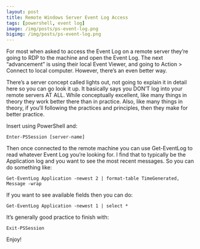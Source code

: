 ```yaml
---
layout: post
title: Remote Windows Server Event Log Access
tags: [powershell, event log]
image: /img/posts/ps-event-log.png
bigimg: /img/posts/ps-event-log.png
---
```


For most when asked to access the Event Log on a remote server they’re going to RDP to the machine and open the Event Log. The next “advancement” is using their local Event Viewer, and going to Action > Connect to local computer. However, there’s an even better way.

There’s a server concept called lights out, not going to explain it in detail here so you can go look it up. It basically says you DON’T log into your remote servers AT ALL. While conceptually excellent, like many things in theory they work better there than in practice. Also, like many things in theory, if you’ll following the practices and principles, then they make for better practice.

Insert using PowerShell and:

	Enter-PSSession [server-name]

Then once connected to the remote machine you can use Get-EventLog to read whatever Event Log you’re looking for. I find that to typically be the Application log and you want to see the most recent messages. So you can do something like:

	Get-EventLog Application -newest 2 | format-table TimeGenerated, Message -wrap

If you want to see available fields then you can do:

	Get-EventLog Application -newest 1 | select *

It’s generally good practice to finish with:

	Exit-PSSession

Enjoy!

